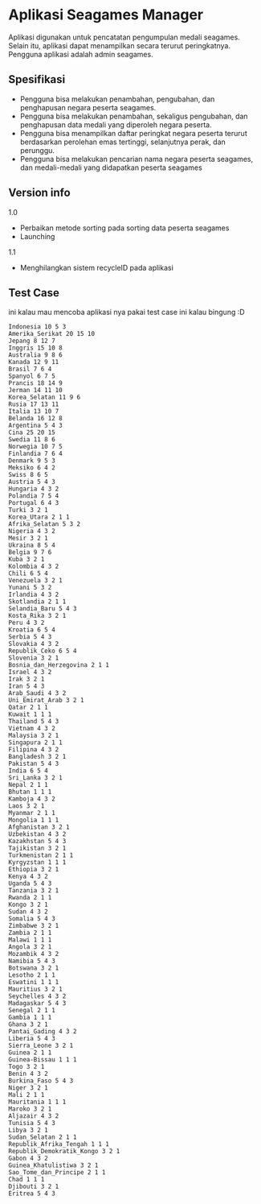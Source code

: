 # Aplikasi Seagames Manager
Aplikasi digunakan untuk pencatatan pengumpulan medali seagames. Selain itu, aplikasi dapat menampilkan secara terurut peringkatnya. Pengguna aplikasi adalah admin seagames.
## Spesifikasi
- Pengguna bisa melakukan penambahan, pengubahan, dan penghapusan negara peserta seagames.
- Pengguna bisa melakukan penambahan, sekaligus pengubahan, dan penghapusan data medali yang diperoleh negara peserta.
- Pengguna bisa menampilkan daftar peringkat negara peserta terurut berdasarkan perolehan emas tertinggi, selanjutnya perak, dan perunggu.
- Pengguna bisa melakukan pencarian nama negara peserta seagames, dan medali-medali yang didapatkan peserta seagames
## Version info
1.0
- Perbaikan metode sorting pada sorting data peserta seagames
- Launching

1.1
- Menghilangkan sistem recycleID pada aplikasi

## Test Case
ini kalau mau mencoba aplikasi nya pakai test case ini kalau bingung :D
```
Indonesia 10 5 3
Amerika_Serikat 20 15 10
Jepang 8 12 7
Inggris 15 10 8
Australia 9 8 6
Kanada 12 9 11
Brasil 7 6 4
Spanyol 6 7 5
Prancis 18 14 9
Jerman 14 11 10
Korea_Selatan 11 9 6
Rusia 17 13 11
Italia 13 10 7
Belanda 16 12 8
Argentina 5 4 3
Cina 25 20 15
Swedia 11 8 6
Norwegia 10 7 5
Finlandia 7 6 4
Denmark 9 5 3
Meksiko 6 4 2
Swiss 8 6 5
Austria 5 4 3
Hungaria 4 3 2
Polandia 7 5 4
Portugal 6 4 3
Turki 3 2 1
Korea_Utara 2 1 1
Afrika_Selatan 5 3 2
Nigeria 4 3 2
Mesir 3 2 1
Ukraina 8 5 4
Belgia 9 7 6
Kuba 3 2 1
Kolombia 4 3 2
Chili 6 5 4
Venezuela 3 2 1
Yunani 5 3 2
Irlandia 4 3 2
Skotlandia 2 1 1
Selandia_Baru 5 4 3
Kosta_Rika 3 2 1
Peru 4 3 2
Kroatia 6 5 4
Serbia 5 4 3
Slovakia 4 3 2
Republik_Ceko 6 5 4
Slovenia 3 2 1
Bosnia_dan_Herzegovina 2 1 1
Israel 4 3 2
Irak 3 2 1
Iran 5 4 3
Arab_Saudi 4 3 2
Uni_Emirat_Arab 3 2 1
Qatar 2 1 1
Kuwait 1 1 1
Thailand 5 4 3
Vietnam 4 3 2
Malaysia 3 2 1
Singapura 2 1 1
Filipina 4 3 2
Bangladesh 3 2 1
Pakistan 5 4 3
India 6 5 4
Sri_Lanka 3 2 1
Nepal 2 1 1
Bhutan 1 1 1
Kamboja 4 3 2
Laos 3 2 1
Myanmar 2 1 1
Mongolia 1 1 1
Afghanistan 3 2 1
Uzbekistan 4 3 2
Kazakhstan 5 4 3
Tajikistan 3 2 1
Turkmenistan 2 1 1
Kyrgyzstan 1 1 1
Ethiopia 3 2 1
Kenya 4 3 2
Uganda 5 4 3
Tanzania 3 2 1
Rwanda 2 1 1
Kongo 3 2 1
Sudan 4 3 2
Somalia 5 4 3
Zimbabwe 3 2 1
Zambia 2 1 1
Malawi 1 1 1
Angola 3 2 1
Mozambik 4 3 2
Namibia 5 4 3
Botswana 3 2 1
Lesotho 2 1 1
Eswatini 1 1 1
Mauritius 3 2 1
Seychelles 4 3 2
Madagaskar 5 4 3
Senegal 2 1 1
Gambia 1 1 1
Ghana 3 2 1
Pantai_Gading 4 3 2
Liberia 5 4 3
Sierra_Leone 3 2 1
Guinea 2 1 1
Guinea-Bissau 1 1 1
Togo 3 2 1
Benin 4 3 2
Burkina_Faso 5 4 3
Niger 3 2 1
Mali 2 1 1
Mauritania 1 1 1
Maroko 3 2 1
Aljazair 4 3 2
Tunisia 5 4 3
Libya 3 2 1
Sudan_Selatan 2 1 1
Republik_Afrika_Tengah 1 1 1
Republik_Demokratik_Kongo 3 2 1
Gabon 4 3 2
Guinea_Khatulistiwa 3 2 1
Sao_Tome_dan_Principe 2 1 1
Chad 1 1 1
Djibouti 3 2 1
Eritrea 5 4 3
```
